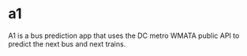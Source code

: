 # a1
A1 is a bus prediction app that uses the DC metro WMATA public API to predict the next bus and next trains.
